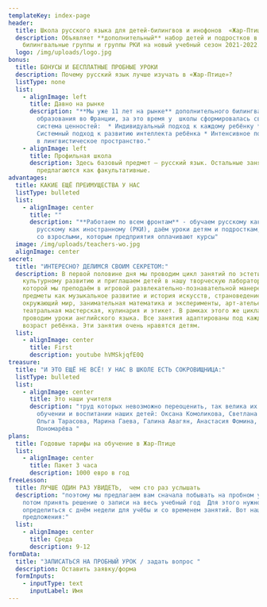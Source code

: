 ```yaml
---
templateKey: index-page
header:
  title: Школа русского языка для детей-билингвов и инофонов  «Жар-Птица»
  description: Объявляет **дополнительный** набор детей и подростков в
    билингвальные группы и группы РКИ на новый учебный сезон 2021-2022.
  logo: /img/uploads/logo.jpg
bonus:
  title: БОНУСЫ И БЕСПЛАТНЫЕ ПРОБНЫЕ УРОКИ
  description: Почему русский язык лучше изучать в «Жар-Птице»?
  listType: none
  list:
    - alignImage: left
      title: Давно на рынке
      description: "**Мы уже 11 лет на рынке** дополнительного билингвального
        образования во Франции, за это время у  школы сформировалась своя
        система ценностей:  * Индивидуальный подход к каждому ребёнку *
        Системный подход к развитию интеллекта ребёнка * Интенсивное погружение
        в лингвистическое пространство."
    - alignImage: left
      title: Профильная школа
      description: Здесь базовый предмет – русский язык. Остальные занятия
        предлагаются как факультативные.
advantages:
  title: КАКИЕ ЕЩЁ ПРЕИМУЩЕСТВА У НАС
  listType: bulleted
  list:
    - alignImage: center
      title: ""
      description: "**Работаем по всем фронтам** - обучаем русскому как родному (РЯ) и
        русскому как иностранному (РКИ), даём уроки детям и подросткам, работаем
        со взрослыми, которым предприятия оплачивают курсы"
  image: /img/uploads/teachers-wo.jpg
  alignImage: center
secret:
  title: "ИНТЕРЕСНО? ДЕЛИМСЯ СВОИМ СЕКРЕТОМ:"
  description: В первой половине дня мы проводим цикл занятий по эстетическому и
    культурному развитию и приглашаем детей в нашу творческую лабораторию*, в
    которой мы преподаём в игровой развлекательно-познавательной манере такие
    предметы как музыкальное развитие и история искусств, страноведение и
    окружающий мир, занимательная математика и эксперименты, арт-ателье,
    театральная мастерская, кулинария и этикет. В рамках этого же цикла мы
    проводим уроки английского языка. Все занятия адаптированы под каждый
    возраст ребёнка. Эти занятия очень нравятся детям.
  list:
    - alignImage: center
      title: First
      description: youtube hVMSkjqfE0Q
treasure:
  title: "И ЭТО ЕЩЁ НЕ ВСЁ! У НАС В ШКОЛЕ ЕСТЬ СОКРОВИЩНИЦА:"
  listType: bulleted
  list:
    - alignImage: center
      title: Это наши учителя
      description: "труд которых невозможно переоценить, так велика их заслуга в
        обучении и воспитании наших детей: Оксана Комоликова, Светлана Шеянова,
        Ольга Тарасова, Марина Гаева, Галина Авагян, Анастасия Фомина, Анастасия
        Пономарёва "
plans:
  title: Годовые тарифы на обучение в Жар-Птице
  list:
    - alignImage: center
      title: Пакет 3 часа
      description: 1000 евро в год
freeLesson:
  title: ЛУЧШЕ ОДИН РАЗ УВИДЕТЬ,  чем сто раз услышать
  description: "поэтому мы предлагаем вам сначала побывать на пробном уроке,  а уж
    потом принять решение о записи на весь учебный год  Для этого нужно
    определиться с днём недели для учёбы и со временем занятий. Вот наши
    предложения:"
  list:
    - alignImage: center
      title: Среда
      description: 9-12
formData:
  title: "ЗАПИСАТЬСЯ НА ПРОБНЫЙ УРОК / задать вопрос "
  description: Оставить заявку/форма
  formInputs:
    - inputType: text
      inputLabel: Имя
---
```

